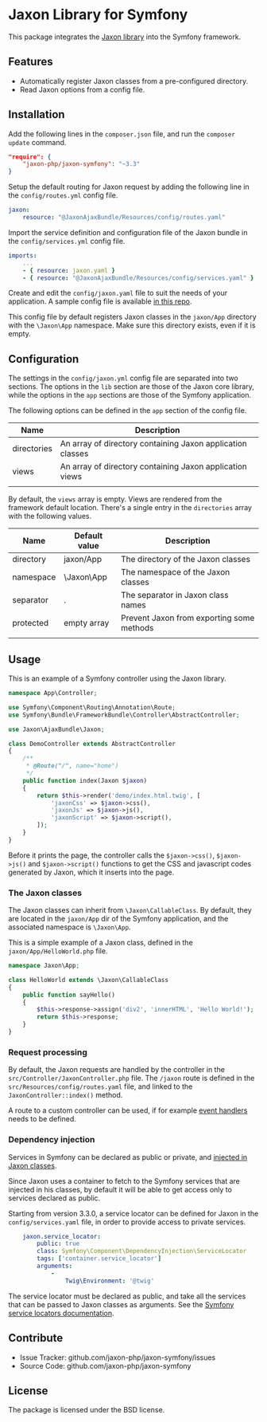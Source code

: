 Jaxon Library for Symfony
=========================

This package integrates the [Jaxon library](https://github.com/jaxon-php/jaxon-core) into the Symfony framework.

Features
--------

- Automatically register Jaxon classes from a pre-configured directory.
- Read Jaxon options from a config file.

Installation
------------

Add the following lines in the `composer.json` file, and run the `composer update` command.
```json
"require": {
    "jaxon-php/jaxon-symfony": "~3.3"
}
```

Setup the default routing for Jaxon request by adding the following line in the `config/routes.yml` config file.
```yaml
jaxon:
    resource: "@JaxonAjaxBundle/Resources/config/routes.yaml"
```

Import the service definition and configuration file of the Jaxon bundle in the `config/services.yml` config file.
```yaml
imports:
    ...
    - { resource: jaxon.yaml }
    - { resource: "@JaxonAjaxBundle/Resources/config/services.yaml" }
```

Create and edit the `config/jaxon.yaml` file to suit the needs of your application.
A sample config file is available [in this repo](https://github.com/jaxon-php/jaxon-symfony/blob/master/config/jaxon.yaml).

This config file by default registers Jaxon classes in the `jaxon/App` directory with the `\Jaxon\App` namespace.
Make sure this directory exists, even if it is empty.

Configuration
------------

The settings in the `config/jaxon.yml` config file are separated into two sections.
The options in the `lib` section are those of the Jaxon core library, while the options in the `app` sections are those of the Symfony application.

The following options can be defined in the `app` section of the config file.

| Name | Description |
|------|---------------|
| directories | An array of directory containing Jaxon application classes |
| views   | An array of directory containing Jaxon application views |
| | | |

By default, the `views` array is empty. Views are rendered from the framework default location.
There's a single entry in the `directories` array with the following values.

| Name | Default value | Description |
|------|---------------|-------------|
| directory | jaxon/App | The directory of the Jaxon classes |
| namespace | \Jaxon\App  | The namespace of the Jaxon classes |
| separator | .           | The separator in Jaxon class names |
| protected | empty array | Prevent Jaxon from exporting some methods |
| | | |

Usage
-----

This is an example of a Symfony controller using the Jaxon library.
```php
namespace App\Controller;

use Symfony\Component\Routing\Annotation\Route;
use Symfony\Bundle\FrameworkBundle\Controller\AbstractController;

use Jaxon\AjaxBundle\Jaxon;

class DemoController extends AbstractController
{
    /**
     * @Route("/", name="home")
     */
    public function index(Jaxon $jaxon)
    {
        return $this->render('demo/index.html.twig', [
            'jaxonCss' => $jaxon->css(),
            'jaxonJs' => $jaxon->js(),
            'jaxonScript' => $jaxon->script(),
        ]);
    }
}
```

Before it prints the page, the controller calls the `$jaxon->css()`, `$jaxon->js()` and `$jaxon->script()` functions to get the CSS and javascript codes generated by Jaxon, which it inserts into the page.

### The Jaxon classes

The Jaxon classes can inherit from `\Jaxon\CallableClass`.
By default, they are located in the `jaxon/App` dir of the Symfony application, and the associated namespace is `\Jaxon\App`.

This is a simple example of a Jaxon class, defined in the `jaxon/App/HelloWorld.php` file.

```php
namespace Jaxon\App;

class HelloWorld extends \Jaxon\CallableClass
{
    public function sayHello()
    {
        $this->response->assign('div2', 'innerHTML', 'Hello World!');
        return $this->response;
    }
}
```

### Request processing

By default, the Jaxon requests are handled by the controller in the `src/Controller/JaxonController.php` file.
The `/jaxon` route is defined in the `src/Resources/config/routes.yaml` file, and linked to the `JaxonController::index()` method.

A route to a custom controller can be used, if for example [event handlers](https://www.jaxon-php.org/docs/v3x/requests/callbacks.html) needs to be defined.

### Dependency injection

Services in Symfony can be declared as public or private, and [injected in Jaxon classes](https://www.jaxon-php.org/docs/v3x/advanced/dependency-injection.html).

Since Jaxon uses a container to fetch to the Symfony services that are injected in his classes, by default it will be able to get access only to services declared as public.

Starting from version 3.3.0, a service locator can be defined for Jaxon in the `config/services.yaml` file, in order to provide access to private services.

```yaml
    jaxon.service_locator:
        public: true
        class: Symfony\Component\DependencyInjection\ServiceLocator
        tags: ['container.service_locator']
        arguments:
            -
                Twig\Environment: '@twig'
```

The service locator must be declared as public, and take all the services that can be passed to Jaxon classes as arguments.
See the [Symfony service locators documentation](https://symfony.com/doc/4.4/service_container/service_subscribers_locators.html).

Contribute
----------

- Issue Tracker: github.com/jaxon-php/jaxon-symfony/issues
- Source Code: github.com/jaxon-php/jaxon-symfony

License
-------

The package is licensed under the BSD license.
